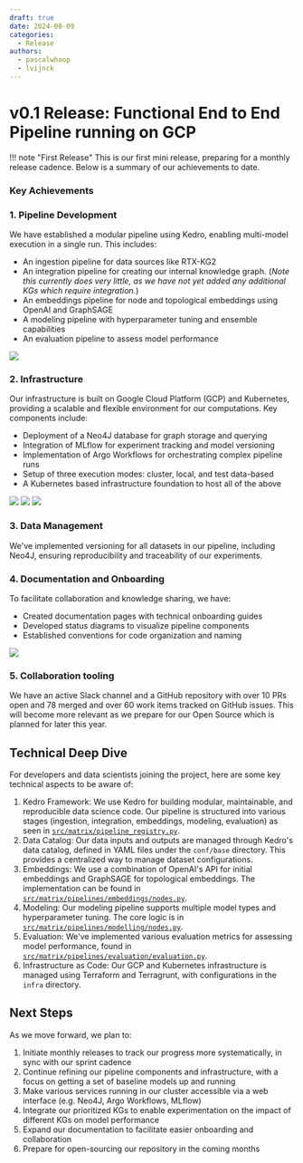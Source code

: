 ```yaml
---
draft: true 
date: 2024-08-09 
categories:
  - Release
authors:
  - pascalwhoop
  - lvijnck
---
```


# v0.1 Release: Functional End to End Pipeline running on GCP

!!! note "First Release"
    This is our first mini release, preparing for a monthly release cadence. Below is a summary of our achievements to date.


### Key Achievements

### 1. Pipeline Development

We have established a modular pipeline using Kedro, enabling multi-model execution in a single run. This includes:

- An ingestion pipeline for data sources like RTX-KG2
- An integration pipeline for creating our internal knowledge graph. (_Note this currently does very little, as we have not yet added any additional KGs which require integration._)
- An embeddings pipeline for node and topological embeddings using OpenAI and GraphSAGE
- A modeling pipeline with hyperparameter tuning and ensemble capabilities
- An evaluation pipeline to assess model performance

![](attachments/ss_kedroviz.png)

### 2. Infrastructure

Our infrastructure is built on Google Cloud Platform (GCP) and Kubernetes, providing a scalable and flexible environment for our computations. Key components include:

- Deployment of a Neo4J database for graph storage and querying
- Integration of MLflow for experiment tracking and model versioning
- Implementation of Argo Workflows for orchestrating complex pipeline runs
- Setup of three execution modes: cluster, local, and test data-based
- A Kubernetes based infrastructure foundation to host all of the above

![](./attachments/ss_mlflow.png)
![](./attachments/ss_argo.png)
![](./attachments/ss_neo4j.png)

### 3. Data Management

We've implemented versioning for all datasets in our pipeline, including Neo4J, ensuring reproducibility and traceability of our experiments.

### 4. Documentation and Onboarding

To facilitate collaboration and knowledge sharing, we have:

- Created documentation pages with technical onboarding guides
- Developed status diagrams to visualize pipeline components
- Established conventions for code organization and naming

![](./attachments/ss_docs.png)

### 5. Collaboration tooling 

We have an active Slack channel and a GitHub repository with over 10 PRs open and 78 merged and over 60 work items tracked on GitHub issues. This will become more relevant as we prepare
for our Open Source which is planned for later this year.

## Technical Deep Dive

For developers and data scientists joining the project, here are some key technical aspects to be aware of:

1. Kedro Framework: We use Kedro for building modular, maintainable, and reproducible data science code. Our pipeline is structured into various stages (ingestion, integration, embeddings, modeling, evaluation) as seen in [`src/matrix/pipeline_registry.py`](pipelines/matrix/src/matrix/pipeline_registry.py).
2. Data Catalog: Our data inputs and outputs are managed through Kedro's data catalog, defined in YAML files under the `conf/base` directory. This provides a centralized way to manage dataset configurations.
3. Embeddings: We use a combination of OpenAI's API for initial embeddings and GraphSAGE for topological embeddings. The implementation can be found in [`src/matrix/pipelines/embeddings/nodes.py`](pipelines/matrix/src/matrix/pipelines/embeddings/nodes.py).
4. Modeling: Our modeling pipeline supports multiple model types and hyperparameter tuning. The core logic is in [`src/matrix/pipelines/modelling/nodes.py`](pipelines/matrix/src/matrix/pipelines/modelling/nodes.py).
5. Evaluation: We've implemented various evaluation metrics for assessing model performance, found in [`src/matrix/pipelines/evaluation/evaluation.py`](pipelines/matrix/src/matrix/pipelines/evaluation/evaluation.py).
6. Infrastructure as Code: Our GCP and Kubernetes infrastructure is managed using Terraform and Terragrunt, with configurations in the `infra` directory.

## Next Steps

As we move forward, we plan to:

1. Initiate monthly releases to track our progress more systematically, in sync with our sprint cadence
2. Continue refining our pipeline components and infrastructure, with a focus on getting a set of baseline models up and running
3. Make various services running in our cluster accessible via a web interface (e.g. Neo4J, Argo Workflows, MLflow)
3. Integrate our prioritized KGs to enable experimentation on the impact of different KGs on model performance
4. Expand our documentation to facilitate easier onboarding and collaboration
5. Prepare for open-sourcing our repository in the coming months
